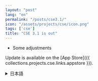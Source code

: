 ```yaml
---
layout: "post"
lang: "en"
permalink: "/posts/cse3.1/"
icon: "/assets/projects/cse/icon.png"
tags: ['cse']
title: "CSE 3.1 is out"
---
```


- Some adjustments

Update is available on the [App Store]({{ collections.projects.cse.links.appstore }}).

<details lang="ja">
<summary>日本語</summary>

- いくつかの調整を行いました

</details>
